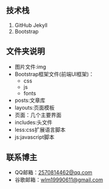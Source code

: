 ## 技术栈
1. GitHub Jekyll
2. Bootstrap
## 文件夹说明
* 图片文件:img
* Bootstrap框架文件(前端UI框架)：
   * css
   * js
   * fonts 
* posts:文章库
* layouts:页面模板
* 页面：几个主要界面
* includes:头文件
* less:css扩展语言脚本
* js:javascript脚本

## 联系博主
* QQ邮箱：2570814462@qq.com
* 谷歌邮箱：wlm19990611@gmail.com


